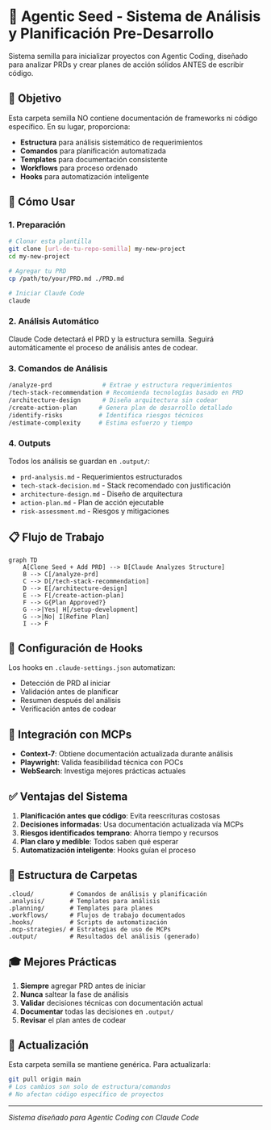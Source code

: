 # 🌱 Agentic Seed - Sistema de Análisis y Planificación Pre-Desarrollo

Sistema semilla para inicializar proyectos con Agentic Coding, diseñado para analizar PRDs y crear planes de acción sólidos ANTES de escribir código.

## 🎯 Objetivo

Esta carpeta semilla NO contiene documentación de frameworks ni código específico. En su lugar, proporciona:

- **Estructura** para análisis sistemático de requerimientos
- **Comandos** para planificación automatizada
- **Templates** para documentación consistente
- **Workflows** para proceso ordenado
- **Hooks** para automatización inteligente

## 🚀 Cómo Usar

### 1. Preparación
```bash
# Clonar esta plantilla
git clone [url-de-tu-repo-semilla] my-new-project
cd my-new-project

# Agregar tu PRD
cp /path/to/your/PRD.md ./PRD.md

# Iniciar Claude Code
claude
```

### 2. Análisis Automático
Claude Code detectará el PRD y la estructura semilla. Seguirá automáticamente el proceso de análisis antes de codear.

### 3. Comandos de Análisis
```bash
/analyze-prd              # Extrae y estructura requerimientos
/tech-stack-recommendation # Recomienda tecnologías basado en PRD
/architecture-design      # Diseña arquitectura sin codear
/create-action-plan      # Genera plan de desarrollo detallado
/identify-risks          # Identifica riesgos técnicos
/estimate-complexity     # Estima esfuerzo y tiempo
```

### 4. Outputs
Todos los análisis se guardan en `.output/`:
- `prd-analysis.md` - Requerimientos estructurados
- `tech-stack-decision.md` - Stack recomendado con justificación  
- `architecture-design.md` - Diseño de arquitectura
- `action-plan.md` - Plan de acción ejecutable
- `risk-assessment.md` - Riesgos y mitigaciones

## 📋 Flujo de Trabajo

```mermaid
graph TD
    A[Clone Seed + Add PRD] --> B[Claude Analyzes Structure]
    B --> C[/analyze-prd]
    C --> D[/tech-stack-recommendation]
    D --> E[/architecture-design]
    E --> F[/create-action-plan]
    F --> G{Plan Approved?}
    G -->|Yes| H[/setup-development]
    G -->|No| I[Refine Plan]
    I --> F
```

## 🔧 Configuración de Hooks

Los hooks en `.claude-settings.json` automatizan:
- Detección de PRD al iniciar
- Validación antes de planificar
- Resumen después del análisis
- Verificación antes de codear

## 🤖 Integración con MCPs

- **Context-7**: Obtiene documentación actualizada durante análisis
- **Playwright**: Valida feasibilidad técnica con POCs
- **WebSearch**: Investiga mejores prácticas actuales

## ✅ Ventajas del Sistema

1. **Planificación antes que código**: Evita reescrituras costosas
2. **Decisiones informadas**: Usa documentación actualizada vía MCPs
3. **Riesgos identificados temprano**: Ahorra tiempo y recursos
4. **Plan claro y medible**: Todos saben qué esperar
5. **Automatización inteligente**: Hooks guían el proceso

## 📁 Estructura de Carpetas

```
.cloud/          # Comandos de análisis y planificación
.analysis/       # Templates para análisis
.planning/       # Templates para planes
.workflows/      # Flujos de trabajo documentados
.hooks/          # Scripts de automatización
.mcp-strategies/ # Estrategias de uso de MCPs
.output/         # Resultados del análisis (generado)
```

## 🎓 Mejores Prácticas

1. **Siempre** agregar PRD antes de iniciar
2. **Nunca** saltear la fase de análisis
3. **Validar** decisiones técnicas con documentación actual
4. **Documentar** todas las decisiones en `.output/`
5. **Revisar** el plan antes de codear

## 🔄 Actualización

Esta carpeta semilla se mantiene genérica. Para actualizarla:

```bash
git pull origin main
# Los cambios son solo de estructura/comandos
# No afectan código específico de proyectos
```

---

*Sistema diseñado para Agentic Coding con Claude Code*
